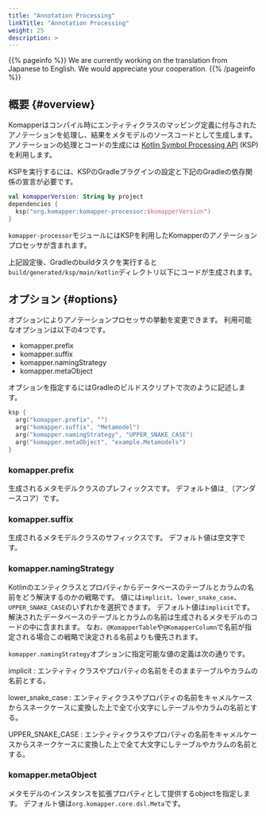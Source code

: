 ```yaml
---
title: "Annotation Processing"
linkTitle: "Annotation Processing"
weight: 25
description: >
---
```


{{% pageinfo %}}
We are currently working on the translation from Japanese to English. We would appreciate your cooperation.
{{% /pageinfo %}}

## 概要 {#overview}

Komapperはコンパイル時にエンティティクラスのマッピング定義に付与されたアノテーションを処理し、結果をメタモデルのソースコードとして生成します。
アノテーションの処理とコードの生成には [Kotlin Symbol Processing API](https://github.com/google/ksp) (KSP)を利用します。

KSPを実行するには、KSPのGradleプラグインの設定と下記のGradleの依存関係の宣言が必要です。

```kotlin
val komapperVersion: String by project
dependencies {
  ksp("org.komapper:komapper-processor:$komapperVersion")
}
```

`komapper-processor`モジュールにはKSPを利用したKomapperのアノテーションプロセッサが含まれます。

上記設定後、Gradleのbuildタスクを実行すると`build/generated/ksp/main/kotlin`ディレクトリ以下にコードが生成されます。

## オプション {#options}

オプションによりアノテーションプロセッサの挙動を変更できます。
利用可能なオプションは以下の4つです。

- komapper.prefix
- komapper.suffix
- komapper.namingStrategy
- komapper.metaObject

オプションを指定するにはGradleのビルドスクリプトで次のように記述します。

```kotlin
ksp {
  arg("komapper.prefix", "")
  arg("komapper.suffix", "Metamodel")
  arg("komapper.namingStrategy", "UPPER_SNAKE_CASE")
  arg("komapper.metaObject", "example.Metamodels")
}
```

### komapper.prefix

生成されるメタモデルクラスのプレフィックスです。
デフォルト値は`_`（アンダースコア）です。

### komapper.suffix

生成されるメタモデルクラスのサフィックスです。
デフォルト値は空文字です。

### komapper.namingStrategy

Kotlinのエンティクラスとプロパティからデータベースのテーブルとカラムの名前をどう解決するのかの戦略です。
値には`implicit`、`lower_snake_case`、`UPPER_SNAKE_CASE`のいずれかを選択できます。
デフォルト値は`implicit`です。
解決されたデータベースのテーブルとカラムの名前は生成されるメタモデルのコードの中に含まれます。
なお、`@KomapperTable`や`@KomapperColumn`で名前が指定される場合この戦略で決定される名前よりも優先されます。

`komapper.namingStrategy`オプションに指定可能な値の定義は次の通りです。

implicit
: エンティティクラスやプロパティの名前をそのままテーブルやカラムの名前とする。

lower_snake_case
: エンティティクラスやプロパティの名前をキャメルケースからスネークケースに変換した上で全て小文字にしテーブルやカラムの名前とする。

UPPER_SNAKE_CASE
: エンティティクラスやプロパティの名前をキャメルケースからスネークケースに変換した上で全て大文字にしテーブルやカラムの名前とする。

### komapper.metaObject

メタモデルのインスタンスを拡張プロパティとして提供するobjectを指定します。
デフォルト値は`org.komapper.core.dsl.Meta`です。